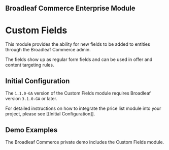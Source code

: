 ## Broadleaf Commerce Enterprise Module

# Custom Fields 

This module provides the ability for new fields to be added to entities through the Broadleaf Commerce admin.

The fields show up as regular form fields and can be used in offer and content targeting rules.

## Initial Configuration

The `1.1.0-GA` version of the Custom Fields module requires Broadleaf version `3.1.0-GA` or later. 

For detailed instructions on how to integrate the price list module into your project, please see [[Initial Configuration]].

## Demo Examples

The Broadleaf Commerce private demo includes the Custom Fields module. 
